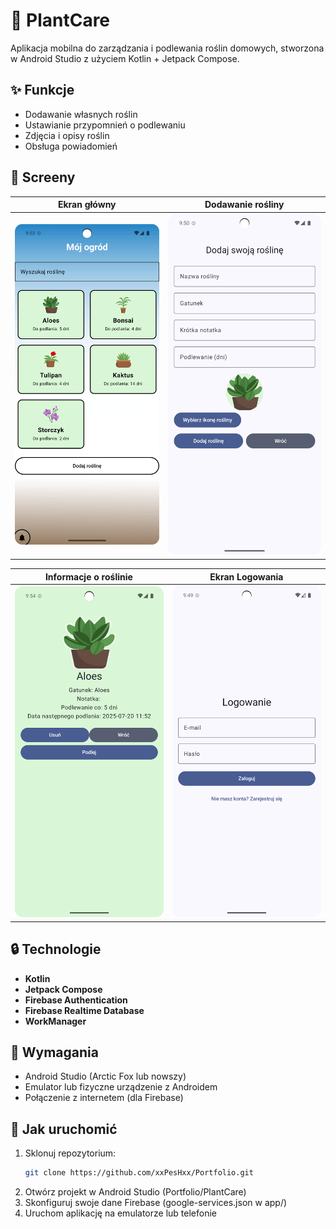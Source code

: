 # 🌱 PlantCare

Aplikacja mobilna do zarządzania i podlewania roślin domowych, stworzona w Android Studio z użyciem Kotlin + Jetpack Compose.

## ✨ Funkcje

- Dodawanie własnych roślin
- Ustawianie przypomnień o podlewaniu
- Zdjęcia i opisy roślin
- Obsługa powiadomień

## 📸 Screeny

| Ekran główny | Dodawanie rośliny |
|--------------|--------------------|
| ![screen1](screens/main_screen.png) | ![screen2](screens/add_plant_screen.png) | 

| Informacje o roślinie | Ekran Logowania |
|--------------------|--------------------|
| ![screen2](screens/plant_screen.png) | ![screen2](screens/login_screen.png) |



## 🔒 Technologie

- **Kotlin**
- **Jetpack Compose**
- **Firebase Authentication**
- **Firebase Realtime Database**
- **WorkManager**

## 📱 Wymagania

- Android Studio (Arctic Fox lub nowszy)
- Emulator lub fizyczne urządzenie z Androidem
- Połączenie z internetem (dla Firebase)

## 🔧 Jak uruchomić

1. Sklonuj repozytorium:
   ```bash
   git clone https://github.com/xxPesHxx/Portfolio.git
2. Otwórz projekt w Android Studio (Portfolio/PlantCare)
3. Skonfiguruj swoje dane Firebase (google-services.json w app/)
4. Uruchom aplikację na emulatorze lub telefonie


